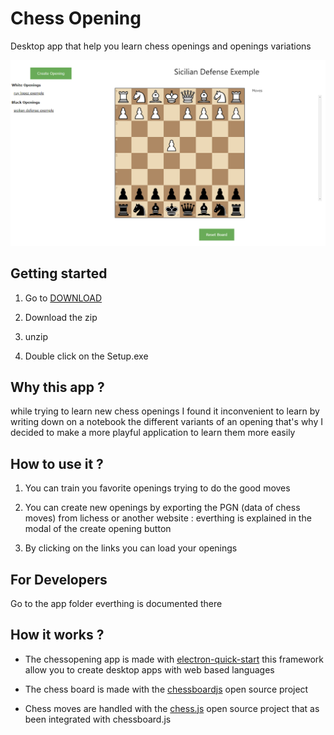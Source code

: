 # Chess Opening

Desktop app that help you learn chess openings and openings variations

![app image](https://raw.githubusercontent.com/TheSmartMonkey/chessopening/main/.github/appImage.PNG)

## Getting started

1. Go to [DOWNLOAD](https://github.com/TheSmartMonkey/chessopening/releases/tag/1.0.0)

1. Download the zip

1. unzip

1. Double click on the Setup.exe

## Why this app ?

while trying to learn new chess openings I found it inconvenient to learn by writing down on a notebook the different variants of an opening that's why I decided to make a more playful application to learn them more easily 

## How to use it ?

1. You can train you favorite openings trying to do the good moves

1. You can create new openings by exporting the PGN (data of chess moves) from lichess or another website : everthing is explained in the modal of the create opening button

1. By clicking on the links you can load your openings

## For Developers

Go to the app folder everthing is documented there

## How it works ?

* The chessopening app is made with [electron-quick-start](https://github.com/electron/electron-quick-start) this framework allow you to create desktop apps with web based languages

* The chess board is made with the [chessboardjs](https://github.com/oakmac/chessboardjs) open source project

* Chess moves are handled with the [chess.js](https://github.com/jhlywa/chess.js) open source project that as been integrated with chessboard.js
